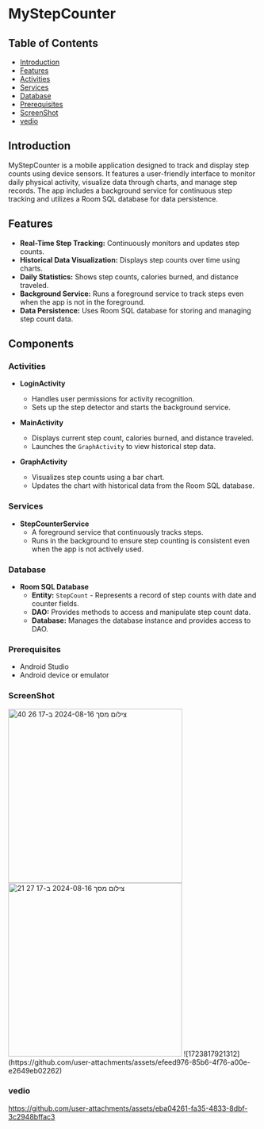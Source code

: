 # MyStepCounter

## Table of Contents

- [Introduction](#Introduction)
- [Features](#Features)
- [Activities](#Activities)
- [Services](#Services)
- [Database](#Database)
- [Prerequisites](#Prerequisites)
- [ScreenShot](#ScreenShot)
- [vedio](#vedio)

## Introduction

MyStepCounter is a mobile application designed to track and display step counts using device sensors. It features a user-friendly interface to monitor daily physical activity, visualize data through charts, and manage step records. The app includes a background service for continuous step tracking and utilizes a Room SQL database for data persistence.

## Features

- **Real-Time Step Tracking:** Continuously monitors and updates step counts.
- **Historical Data Visualization:** Displays step counts over time using charts.
- **Daily Statistics:** Shows step counts, calories burned, and distance traveled.
- **Background Service:** Runs a foreground service to track steps even when the app is not in the foreground.
- **Data Persistence:** Uses Room SQL database for storing and managing step count data.

## Components

### Activities

- **LoginActivity**
  - Handles user permissions for activity recognition.
  - Sets up the step detector and starts the background service.

- **MainActivity**
  - Displays current step count, calories burned, and distance traveled.
  - Launches the `GraphActivity` to view historical step data.

- **GraphActivity**
  - Visualizes step counts using a bar chart.
  - Updates the chart with historical data from the Room SQL database.

### Services

- **StepCounterService**
  - A foreground service that continuously tracks steps.
  - Runs in the background to ensure step counting is consistent even when the app is not actively used.

### Database

- **Room SQL Database**
  - **Entity:** `StepCount` - Represents a record of step counts with date and counter fields.
  - **DAO:** Provides methods to access and manipulate step count data.
  - **Database:** Manages the database instance and provides access to DAO.


### Prerequisites

- Android Studio
- Android device or emulator


### ScreenShot

<img width="351" alt="צילום מסך 2024-08-16 ב-17 26 40" src="https://github.com/user-attachments/assets/5e5e5c26-8b73-4ba5-87bc-f4d8f26823b2">
<img width="350" alt="צילום מסך 2024-08-16 ב-17 27 21" src="https://github.com/user-attachments/assets/36e32661-e95a-4cff-9698-992032082f32">
![1723817921312](https://github.com/user-attachments/assets/efeed976-85b6-4f76-a00e-e2649eb02262)


### vedio

https://github.com/user-attachments/assets/eba04261-fa35-4833-8dbf-3c2948bffac3

